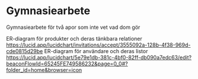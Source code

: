 # Gymnasiearbete
Gymnasiearbete för två apor som inte vet vad dom gör

ER-diagram för produkter och deras tänkbara relationer
https://lucid.app/lucidchart/invitations/accept/3555092a-128b-4f38-969d-cde0815d29be
ER-diagram för användare och deras listor
https://lucid.app/lucidchart/5e79e1db-381c-4bf0-82ff-db090a7edc63/edit?beaconFlowId=65245FE749586232&page=0_0#?folder_id=home&browser=icon